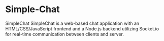 # Simple-Chat
SimpleChat SimpleChat is a web-based chat application with an HTML/CSS/JavaScript frontend and a Node.js backend utilizing Socket.io for real-time communication between clients and server.
